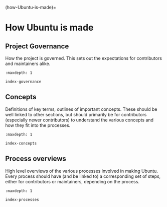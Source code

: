 (how-Ubuntu-is-made)=
# How Ubuntu is made


## Project Governance

How the project is governed. This sets out the expectations for contributors
and maintainers alike.

```{toctree}
:maxdepth: 1

index-governance
```

## Concepts

Definitions of key terms, outlines of important concepts. These should be well
linked to other sections, but should primarily be for contributors (especially
newer contributors) to understand the various concepts and how they fit into
the processes.

```{toctree}
:maxdepth: 1

index-concepts
```

## Process overviews

High level overviews of the various processes involved in making Ubuntu.
Every process should have (and be linked to) a corresponding set of steps,
either for contributors or maintainers, depending on the process.

```{toctree}
:maxdepth: 1

index-processes
```


